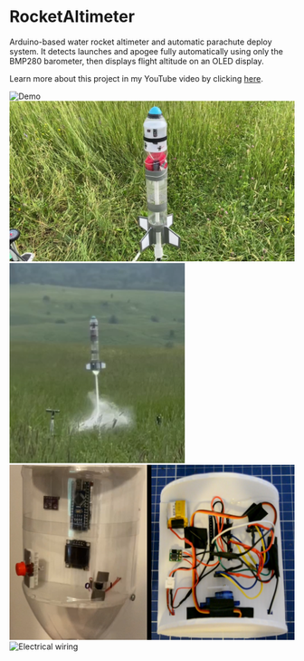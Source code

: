 # RocketAltimeter
Arduino-based water rocket altimeter and automatic parachute deploy system.
It detects launches and apogee fully automatically using only the BMP280 barometer, then displays flight altitude on an OLED display.

Learn more about this project in my YouTube video by clicking [here](https://youtu.be/KEmxApv8yUg).

![Demo](https://github.com/MaelStudio/RocketAltimeter/blob/main/img/demo.gif)
![Rocket](https://github.com/MaelStudio/RocketAltimeter/blob/main/img/rocket.png)
![Rocket taking off](https://github.com/MaelStudio/RocketAltimeter/blob/main/img/launch.png)
![Front and back of the electronics bay](https://github.com/MaelStudio/RocketAltimeter/blob/main/img/electronics.png)
![Electrical wiring](https://github.com/MaelStudio/RocketAltimeter/blob/main/img/wiring.png)
